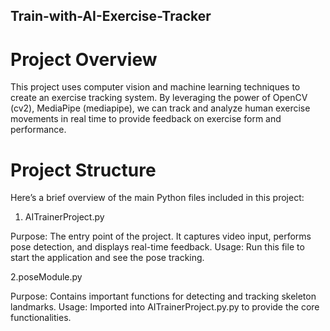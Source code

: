 ## Train-with-AI-Exercise-Tracker

# Project Overview

This project uses computer vision and machine learning techniques to create an exercise tracking system. By leveraging the power of OpenCV (cv2), MediaPipe (mediapipe), we can track and analyze human exercise movements in real time to provide feedback on exercise form and performance.

# Project Structure
Here’s a brief overview of the main Python files included in this project:

1. AITrainerProject.py

Purpose: The entry point of the project. It captures video input, performs pose detection, and displays real-time feedback.
Usage: Run this file to start the application and see the pose tracking.

2.poseModule.py

Purpose: Contains important functions for detecting and tracking skeleton landmarks.
Usage: Imported into AITrainerProject.py.py to provide the core functionalities.
